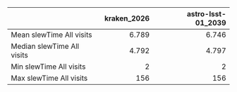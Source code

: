 |                            |   kraken_2026 |   astro-lsst-01_2039 |
|:---------------------------|--------------:|---------------------:|
| Mean slewTime All visits   |         6.789 |                6.746 |
| Median slewTime All visits |         4.792 |                4.797 |
| Min slewTime All visits    |         2     |                2     |
| Max slewTime All visits    |       156     |              156     |
